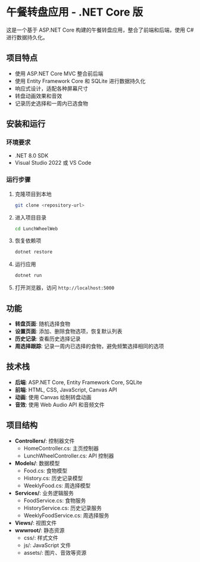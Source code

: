 # 午餐转盘应用 - .NET Core 版

这是一个基于 ASP.NET Core 构建的午餐转盘应用，整合了前端和后端，使用 C# 进行数据持久化。

## 项目特点

- 使用 ASP.NET Core MVC 整合前后端
- 使用 Entity Framework Core 和 SQLite 进行数据持久化
- 响应式设计，适配各种屏幕尺寸
- 转盘动画效果和音效
- 记录历史选择和一周内已选食物

## 安装和运行

### 环境要求

- .NET 8.0 SDK
- Visual Studio 2022 或 VS Code

### 运行步骤

1. 克隆项目到本地
   ```bash
   git clone <repository-url>
   ```

2. 进入项目目录
   ```bash
   cd LunchWheelWeb
   ```

3. 恢复依赖项
   ```bash
   dotnet restore
   ```

4. 运行应用
   ```bash
   dotnet run
   ```

5. 打开浏览器，访问 `http://localhost:5000`

## 功能

- **转盘页面**: 随机选择食物
- **设置页面**: 添加、删除食物选项，恢复默认列表
- **历史记录**: 查看历史选择记录
- **周选择跟踪**: 记录一周内已选择的食物，避免频繁选择相同的选项

## 技术栈

- **后端**: ASP.NET Core, Entity Framework Core, SQLite
- **前端**: HTML, CSS, JavaScript, Canvas API
- **动画**: 使用 Canvas 绘制转盘动画
- **音效**: 使用 Web Audio API 和音频文件

## 项目结构

- **Controllers/**: 控制器文件
  - HomeController.cs: 主页控制器
  - LunchWheelController.cs: API 控制器
- **Models/**: 数据模型
  - Food.cs: 食物模型
  - History.cs: 历史记录模型
  - WeeklyFood.cs: 周选择模型
- **Services/**: 业务逻辑服务
  - FoodService.cs: 食物服务
  - HistoryService.cs: 历史记录服务
  - WeeklyFoodService.cs: 周选择服务
- **Views/**: 视图文件
- **wwwroot/**: 静态资源
  - css/: 样式文件
  - js/: JavaScript 文件
  - assets/: 图片、音效等资源
